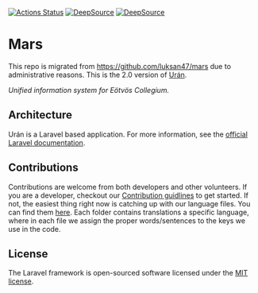 [![Actions Status](https://github.com/EotvosCollegium/mars/workflows/CI/badge.svg)](https://github.com/EotvosCollegium/mars/actions)
[![DeepSource](https://deepsource.io/gh/EotvosCollegium/mars.svg/?label=active+issues&show_trend=true&token=s1njz51FCL5qKVRJ9_xmr-7j)](https://deepsource.io/gh/EotvosCollegium/mars/?ref=repository-badge)
[![DeepSource](https://deepsource.io/gh/EotvosCollegium/mars.svg/?label=resolved+issues&show_trend=true&token=s1njz51FCL5qKVRJ9_xmr-7j)](https://deepsource.io/gh/EotvosCollegium/mars/?ref=repository-badge)

# Mars

This repo is migrated from https://github.com/luksan47/mars due to administrative reasons. This is the 2.0 version of [Urán](https://github.com/kovacsur10/uran).

*Unified information system for Eötvös Collegium.* 

## Architecture

Urán is a Laravel based application. For more information, see the [official Laravel documentation](https://laravel.com/docs).

## Contributions

Contributions are welcome from both developers and other volunteers. If you are a developer, checkout our
[Contribution guidlines](_CONTRIBUTING.md) to get started.
If not, the easiest thing right now is catching up with our language files. You can find them
[here](resources/lang). Each folder contains translations a specific
language, where in each file we assign the proper words/sentences to the keys we use in the code.

## License

The Laravel framework is open-sourced software licensed under the [MIT license](http://opensource.org/licenses/MIT).
